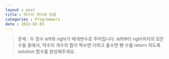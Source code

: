 ```yaml
---
layout : post
title : 약수의 갯수와 덧셈
categories : Programmers
date : 2022-02-03
---
```

> 문제 : 두 정수 left와 right가 매개변수로 주어집니다. left부터 right까지의 모든 수들 중에서, 약수의 개수의 합이 짝수면 더하고 홀수면 뺸 수를 return 하도록 solution 함수를 완성해주세요.